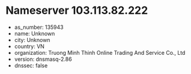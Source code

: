 # Nameserver 103.113.82.222

* as_number: 135943
* name: Unknown
* city: Unknown
* country: VN
* organization: Truong Minh Thinh Online Trading And Service Co., Ltd
* version: dnsmasq-2.86
* dnssec: false
